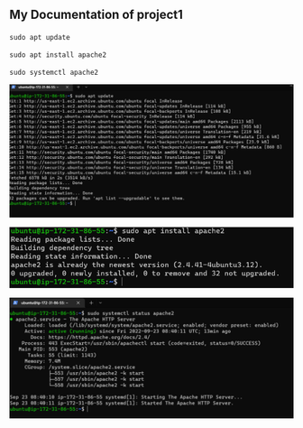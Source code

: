 ## My Documentation of project1

`sudo apt update`

`sudo apt install apache2`

`sudo systemctl apache2`

![Sudo update](./images/sudo-update.png)

![Apache2 Installed](./images/apache2-installed.png)

![Apache Status](./images/apache-status.png)